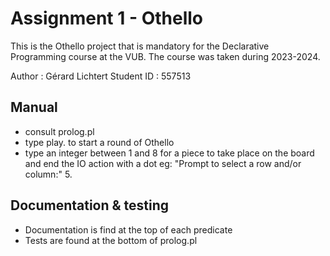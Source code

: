 # Assignment 1 - Othello

This is the Othello project that is mandatory for the Declarative Programming course at the VUB. The course was taken during 2023-2024.

Author : Gérard Lichtert
Student ID : 557513

## Manual

- consult prolog.pl
- type play. to start a round of Othello
- type an integer between 1 and 8 for a piece to take place on the board and end the IO action with a dot
  eg: "Prompt to select a row and/or column:" 5.

## Documentation & testing

- Documentation is find at the top of each predicate
- Tests are found at the bottom of prolog.pl
